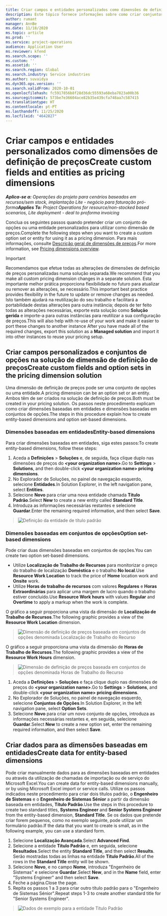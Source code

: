 ```yaml
---
title: Criar campos e entidades personalizados como dimensões de definição de preços
description: Este tópico fornece informações sobre como criar conjuntos de opções ou entidades personalizados.
author: rumant
manager: AnnBe
ms.date: 11/18/2020
ms.topic: article
ms.prod: ''
ms.service: project-operations
audience: Application User
ms.reviewer: kfend
ms.search.scope: ''
ms.custom: ''
ms.assetid: ''
ms.search.region: Global
ms.search.industry: Service industries
ms.author: suvaidya
ms.dyn365.ops.version: ''
ms.search.validFrom: 2020-10-01
ms.openlocfilehash: fc5917856b8f28d36dc55593a68eba7823a00b36
ms.sourcegitcommit: 573be7e36604ace82b35e439cfa748aa7c587415
ms.translationtype: HT
ms.contentlocale: pt-PT
ms.lasthandoff: 11/25/2020
ms.locfileid: "4642827"
---
```

# <a name="create-custom-fields-and-entities-as-pricing-dimensions"></a><span data-ttu-id="390b4-103">Criar campos e entidades personalizados como dimensões de definição de preços</span><span class="sxs-lookup"><span data-stu-id="390b4-103">Create custom fields and entities as pricing dimensions</span></span>

<span data-ttu-id="390b4-104">_**Aplica-se a:** Operações do projeto para cenários baseados em recursos/sem stock, implantação Lite - negócio para faturação pró-forma_</span><span class="sxs-lookup"><span data-stu-id="390b4-104">_**Applies To:** Project Operations for resource/non-stocked based scenarios, Lite deployment - deal to proforma invoicing_</span></span>

<span data-ttu-id="390b4-105">Conclua os seguintes passos quando pretender criar um conjunto de opções ou uma entidade personalizados para utilizar como dimensão de preços.</span><span class="sxs-lookup"><span data-stu-id="390b4-105">Complete the following steps when you want to create a custom option set or entity for using it as a pricing dimension.</span></span> <span data-ttu-id="390b4-106">Para mais informações, consulte [Descrição geral de dimensões de preços](pricing-dimensions-overview.md).</span><span class="sxs-lookup"><span data-stu-id="390b4-106">For more information, see [Pricing dimensions overview](pricing-dimensions-overview.md).</span></span>  

> [!IMPORTANT]
> <span data-ttu-id="390b4-107">Recomendamos que efetue todas as alterações de dimensões de definição de preços personalizadas numa solução separada.</span><span class="sxs-lookup"><span data-stu-id="390b4-107">We recommend that you make all custom pricing dimension changes in a separate solution.</span></span> <span data-ttu-id="390b4-108">Esta importante melhor prática proporciona flexibilidade no futuro para atualizar ou remover as alterações, se necessário.</span><span class="sxs-lookup"><span data-stu-id="390b4-108">This important best practice provides flexibility in the future to update or remove changes as needed.</span></span> <span data-ttu-id="390b4-109">Isto também ajudará na reutilização do seu trabalho e facilitará a portabilidade destas alterações para outra instância; depois de ter feito todas as alterações necessárias, exporte esta solução como **Solução gerida** e importe-a para outras instâncias para reutilizar a sua configuração de preços.</span><span class="sxs-lookup"><span data-stu-id="390b4-109">This will also help with re-use of your work and make it easier to port these changes to another instance After you have made all of the required changes, export this solution as a **Managed solution** and import it into other instances to reuse your pricing setup.</span></span>

  
## <a name="create-custom-fields-and-option-sets-in-the-pricing-dimension-solution"></a><span data-ttu-id="390b4-110">Criar campos personalizados e conjuntos de opções na solução de dimensão de definição de preços</span><span class="sxs-lookup"><span data-stu-id="390b4-110">Create custom fields and option sets in the pricing dimension solution</span></span>

<span data-ttu-id="390b4-111">Uma dimensão de definição de preços pode ser uma conjunto de opções ou uma entidade.</span><span class="sxs-lookup"><span data-stu-id="390b4-111">A pricing dimension can be an option set or an entity.</span></span> <span data-ttu-id="390b4-112">Ambos têm de ser criados na solução de definição de preços.</span><span class="sxs-lookup"><span data-stu-id="390b4-112">Both must be created in your pricing solution.</span></span> <span data-ttu-id="390b4-113">Os passos neste procedimento explicam como criar dimensões baseadas em entidades e dimensões baseadas em conjuntos de opções.</span><span class="sxs-lookup"><span data-stu-id="390b4-113">The steps in this procedure explain how to create entity-based dimensions and option set-based dimensions.</span></span>

### <a name="entity-based-dimensions"></a><span data-ttu-id="390b4-114">Dimensões baseadas em entidades</span><span class="sxs-lookup"><span data-stu-id="390b4-114">Entity-based dimensions</span></span>
<span data-ttu-id="390b4-115">Para criar dimensões baseadas em entidades, siga estes passos:</span><span class="sxs-lookup"><span data-stu-id="390b4-115">To create entity-based dimensions, follow these steps:</span></span>

1. <span data-ttu-id="390b4-116">Aceda a **Definições** > **Soluções** e, de seguida, faça clique duplo nas dimensões de preços do **\<your organization name>**.</span><span class="sxs-lookup"><span data-stu-id="390b4-116">Go to **Settings** > **Solutions**, and then double-click **\<your organization name> pricing dimensions**.</span></span>
2. <span data-ttu-id="390b4-117">No Explorador de Soluções, no painel de navegação esquerdo, selecione **Entidades**.</span><span class="sxs-lookup"><span data-stu-id="390b4-117">In Solution Explorer, in the left navigation pane, select **Entities**.</span></span>
3. <span data-ttu-id="390b4-118">Selecione **Novo** para criar uma nova entidade chamada **Título Padrão**.</span><span class="sxs-lookup"><span data-stu-id="390b4-118">Select **New** to create a new entity called **Standard Title**.</span></span> 
4. <span data-ttu-id="390b4-119">Introduza as informações necessárias restantes e selecione **Guardar**.</span><span class="sxs-lookup"><span data-stu-id="390b4-119">Enter the remaining required information, and then select **Save**.</span></span>

> ![Definição da entidade de título padrão](media/Standard-Title-entity-definition.png)

### <a name="option-set-based-dimensions"></a><span data-ttu-id="390b4-121">Dimensões baseadas em conjuntos de opções</span><span class="sxs-lookup"><span data-stu-id="390b4-121">Option set-based dimensions</span></span> 
<span data-ttu-id="390b4-122">Pode criar duas dimensões baseadas em conjuntos de opções.</span><span class="sxs-lookup"><span data-stu-id="390b4-122">You can create two option set-based dimensions.</span></span> 

- <span data-ttu-id="390b4-123">Utilize **Localização de Trabalho de Recursos** para monitorizar o preço do trabalho de localização **Doméstica** e o trabalho **No local**.</span><span class="sxs-lookup"><span data-stu-id="390b4-123">Use **Resource Work Location** to track the price of **Home** location work and **Onsite** work.</span></span> 
- <span data-ttu-id="390b4-124">Utilize **Horas de trabalho de recursos** com valores **Regulares** e **Horas Extraordinárias** para aplicar uma margem de lucro quando o trabalho estiver concluído.</span><span class="sxs-lookup"><span data-stu-id="390b4-124">Use **Resource Work hours** with values **Regular** and **Overtime** to apply a markup when the work is complete.</span></span>

<span data-ttu-id="390b4-125">O gráfico a seguir proporciona uma vista da dimensão de **Localização de Trabalho de Recursos**.</span><span class="sxs-lookup"><span data-stu-id="390b4-125">The following graphic provides a view of the **Resource Work Location** dimension.</span></span> 

> ![Dimensão de definição de preços baseada em conjuntos de opções denominada Localização de Trabalho do Recurso](media/Option-set-PD-called-Resource-Work-Location.png)

<span data-ttu-id="390b4-127">O gráfico a seguir proporciona uma vista da dimensão de **Horas de Trabalho de Recursos**.</span><span class="sxs-lookup"><span data-stu-id="390b4-127">The following graphic provides a view of the **Resource Work Hours** dimension.</span></span> 

> ![Dimensão de definição de preços baseada em conjuntos de opções denominada Horas de Trabalho do Recurso](media/Option-set-PD-called-Resource-Work-Hours.png)

1. <span data-ttu-id="390b4-129">Aceda a **Definições** > **Soluções** e faça clique duplo nas dimensões de preços do **\<your organization name>**.</span><span class="sxs-lookup"><span data-stu-id="390b4-129">Go to **Settings** > **Solutions**, and double-click  **\<your organization name> pricing dimensions**.</span></span> 
2. <span data-ttu-id="390b4-130">No Explorador de Soluções, no painel de navegação esquerdo, selecione **Conjuntos de Opções**.</span><span class="sxs-lookup"><span data-stu-id="390b4-130">In Solution Explorer, in the left navigation pane, select  **Option Sets**.</span></span> 
3. <span data-ttu-id="390b4-131">Selecione **Novo** para criar um novo conjunto de opções, introduza as informações necessárias restantes e, em seguida, selecione **Guardar**.</span><span class="sxs-lookup"><span data-stu-id="390b4-131">Select **New** to create a new option set, enter the remaining required information, and then select **Save**.</span></span>

## <a name="create-data-for-entity-based-dimensions"></a><span data-ttu-id="390b4-132">Criar dados para as dimensões baseadas em entidades</span><span class="sxs-lookup"><span data-stu-id="390b4-132">Create data for entity-based dimensions</span></span>

<span data-ttu-id="390b4-133">Pode criar manualmente dados para as dimensões baseadas em entidades ou através da utilização de chamadas de importação ou de serviço do Microsoft Excel.</span><span class="sxs-lookup"><span data-stu-id="390b4-133">You can create data for entity-based dimensions manually, or by using Microsoft Excel import or service calls.</span></span> <span data-ttu-id="390b4-134">Utilize os passos indicados neste procedimento para criar dois títulos padrão, o **Engenheiro de Sistemas** e o **Engenheiro de Sistemas Sénior** a partir da dimensão baseada em entidades, **Título Padrão**.</span><span class="sxs-lookup"><span data-stu-id="390b4-134">Use the steps in this procedure to create two standard titles, **Systems Engineer** and **Senior Systems Engineer** from the entity-based dimension, **Standard Title**.</span></span> <span data-ttu-id="390b4-135">Se os dados que pretende criar forem pequenos, como no exemplo seguinte, pode utilizar um formulário padrão.</span><span class="sxs-lookup"><span data-stu-id="390b4-135">If the data that you want to create is small, as in the following example, you can use a standard form.</span></span>

1. <span data-ttu-id="390b4-136">Selecione **Localização Avançada**.</span><span class="sxs-lookup"><span data-stu-id="390b4-136">Select **Advanced Find**.</span></span>
2. <span data-ttu-id="390b4-137">Selecione a entidade **Título Padrão** e, em seguida, selecione **Resultados**.</span><span class="sxs-lookup"><span data-stu-id="390b4-137">Select the entity **Standard Title**, and then select **Results**.</span></span> <span data-ttu-id="390b4-138">Serão mostradas todas as linhas na entidade **Título Padrão**.</span><span class="sxs-lookup"><span data-stu-id="390b4-138">All of the rows in the **Standard Title** entity will be shown.</span></span>
3. <span data-ttu-id="390b4-139">Selecione **Novo**, e no campo **Nome**, introduza "Engenheiro de Sistemas" e selecione **Guardar**.</span><span class="sxs-lookup"><span data-stu-id="390b4-139">Select **New**, and in the **Name** field, enter "Systems Engineer" and then select **Save**.</span></span>
4. <span data-ttu-id="390b4-140">Feche a página.</span><span class="sxs-lookup"><span data-stu-id="390b4-140">Close the page.</span></span> 
5. <span data-ttu-id="390b4-141">Repita os passos 1 a 3 para criar outro título padrão para o "Engenheiro de Sistemas Sénior".</span><span class="sxs-lookup"><span data-stu-id="390b4-141">Repeat steps 1-3 to create another standard title for "Senior Systems Engineer".</span></span>

> ![Dados de exemplo para a entidade Título Padrão](media/ST-data.png)
